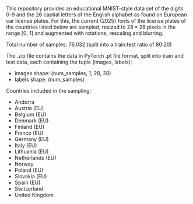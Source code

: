 This repository provides an educational MNIST-style data set of the digits 0-9 and the 26 captial letters of the English alphabet as found on European car license plates. For this, the current (2025) fonts of the license plates of the countries listed below are sampled, resized to $28 \times 28$ pixels in the range [0, 1] and augmented with rotations, rescaling and blurring. 

Total number of samples: 76.032 (split into a train:test ratio of 80:20)

The .zip file contains the data in PyTorch .pt file format, split into train and test data, each containing the tuple (images, labels):
- images shape: (num_samples, 1, 28, 28)
- labels shape: (num_samples)

Countries included in the sampling:
- Andorra
- Austria (EU)
- Belgium (EU)
- Denmark (EU)
- Finland (EU)
- France (EU)
- Germany (EU)
- Italy (EU)
- Lithuania (EU)
- Netherlands (EU)
- Norway
- Poland (EU)
- Slovakia (EU)
- Spain (EU)
- Switzerland
- United Kingdom